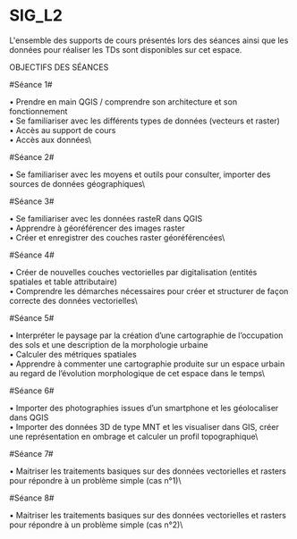 # SIG_L2

L'ensemble des supports de cours présentés lors des séances ainsi que les données pour réaliser les TDs sont disponibles sur cet espace. 


OBJECTIFS DES SÉANCES

#Séance 1#

• Prendre en main QGIS / comprendre son architecture et son fonctionnement\
• Se familiariser avec les différents types de données (vecteurs et raster)\
• Accès au support de cours\
• Accès aux données\


#Séance 2#

• Se familiariser avec les moyens et outils pour consulter, importer des sources de données géographiques\

#Séance 3#

• Se familiariser avec les données rasteR dans QGIS\
• Apprendre à géoréférencer des images raster\
• Créer et enregistrer des couches raster géoréférencées\

#Séance 4#

• Créer de nouvelles couches vectorielles par digitalisation (entités spatiales et table attributaire)\
• Comprendre les démarches nécessaires pour créer et structurer de façon correcte des données vectorielles\

#Séance 5#

• Interpréter le paysage par la création d’une cartographie de l’occupation des sols et une description de la morphologie urbaine\
• Calculer des métriques spatiales\
• Apprendre à commenter une cartographie produite sur un espace urbain au regard de l’évolution morphologique de cet espace dans le temps\

#Séance 6#

• Importer des photographies issues d’un smartphone et les géolocaliser dans QGIS\
• Importer des données 3D de type MNT et les visualiser dans GIS, créer une représentation en ombrage et calculer un profil topographique\

#Séance 7#

• Maitriser les traitements basiques sur des données vectorielles et rasters pour répondre à un problème simple (cas n°1)\

#Séance 8#

• Maitriser les traitements basiques sur des données vectorielles et rasters pour répondre à un problème simple (cas n°2)\


